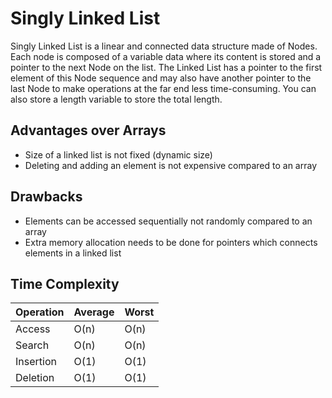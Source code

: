 # Singly Linked List

Singly Linked List is a linear and connected data structure made of Nodes. Each node is composed of a variable data where its content is stored and a pointer to the next Node on the list. The Linked List has a pointer to the first element of this Node sequence and may also have another pointer to the last Node to make operations at the far end less time-consuming. You can also store a length variable to store the total length.

## Advantages over Arrays

- Size of a linked list is not fixed (dynamic size)
- Deleting and adding an element is not expensive compared to an array

## Drawbacks

- Elements can be accessed sequentially not randomly compared to an array
- Extra memory allocation needs to be done for pointers which connects elements in a linked list

## Time Complexity

| Operation | Average | Worst |
| --------- | ------- | ----- |
| Access    | O(n)    | O(n)  |
| Search    | O(n)    | O(n)  |
| Insertion | O(1)    | O(1)  |
| Deletion  | O(1)    | O(1)  |

